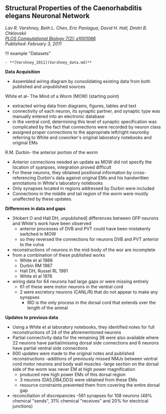 ## Structural Properties of the Caenorhabditis elegans Neuronal Network
_Lav R. Varshney, Beth L. Chen, Eric Paniagua, David H. Hall, Dmitri B. Chklovskii_<br>
*[PLOS Computational Biology 7(2): e1001066](https://doi.org/10.1371/journal.pcbi.1001066)*<br>
_Published: February 3, 2011_


!!! example "Datasets"     

    - **[Varshney_2011](Varshney_data.md)**

**Data Acquisition**

- Assembled wiring diagram by consolidating existing data from both published and unpublished sources

White et al- The Mind of a Worm (MOW) (starting point)

  - extracted wiring data from diagrams, figures, tables and text
  - connectivity of each neuron, its synaptic partner, and synaptic type was manually entered into an electronic database
  - in the ventral cord, determining this level of synaptic specification was complicated by the fact that connections were recorded by neuron class
  - assigned proper connections to the appropriate left/right neuronby referring to White and coworker's original laboratory notebooks and original EMs

R.M. Durbin- the anterior portion of the worm

- Anterior connections needed an update as MOW did not specify the location of syanpses, integration proved difficult
- For these neurons, they obtained positional information by cross-referencing Durbin's data against original EMs and his handwritten annotations in White's laboratory notebooks
- Only synapses located in regions addressed by Durbin were included
- Connections in the middle and tail region of the worm were mostly unaffected by these updates.

**Differences in data and gaps**

- [Hobert O and Hall DH, unpublished] differences between GFP neurons and White's work have been observed
    - anterior processes of DVB and PVT could have been mistakenly switched in MOW
    - so they reversed the connections for neurons DVB and PVT anterior to the vulva
- reconstructions of neurons in the mid-body of the wor are incomplete
- from a combination of these published works
    - White et al 1986
    - Durbin RM 1987
    - Hall DH, Russel RL 1991
    - White et al 1976
- wiring data for 64 neurons had large gaps or were missing entirely
    - 61 of these were motor neurons in the ventral cord
  - 2 were excretory neurons (CANL/R) that do not appear to make any synapses
    - RID is the only process in the dorsal cord that extends over the length of the animal
 
**Updates to previous data**

- Using a White et al laboratory notebooks, they identified notes for full reconstructions of 24 of the aforementioned neurons
- Partial connectivity data for the remaining 38 were also available where 22 neurons have partial/missing dorsal side connections and 6 neurons have partial ventral side connections
- 600 updates were made to the original notes and published reconstructions
  -additions of previously missed NMJs between ventral cord motor neurons and body wall muscles
-large section on the dorsal side of the worm was never EM at high power magnification
  - produced new high power EMs of this dorsal region
  - 3 neurons (DA5,DB4,DD3) were obtained from these EMs
  - resource constraints prevented them from covering the entire dorsal gap
- reconciliation of discrepancies
  -561 synapses for 108 neurons (49% chemical "sends", 31% chemical "receives" and 20% for electrical junctions)     
